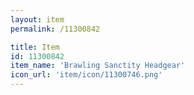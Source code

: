 ```yaml
---
layout: item
permalink: /11300842

title: Item
id: 11300842
item_name: 'Brawling Sanctity Headgear'
icon_url: 'item/icon/11300746.png'
---
```

